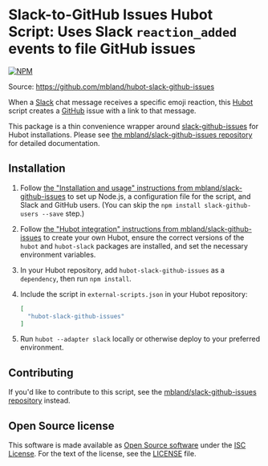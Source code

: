 # Slack-to-GitHub Issues Hubot Script: Uses Slack `reaction_added` events to file GitHub issues

[![NPM](https://nodei.co/npm/hubot-slack-github-issues.png?compact=true)](https://nodei.co/npm/hubot-slack-github-issues/)<br/>

Source: https://github.com/mbland/hubot-slack-github-issues

When a [Slack](https://slack.com/) chat message receives a specific emoji
reaction, this [Hubot](https://hubot.github.com/) script creates a
[GitHub](https://github.com/) issue with a link to that message.

This package is a thin convenience wrapper around
[slack-github-issues](https://www.npmjs.com/package/slack-github-issues) for
Hubot installations. Please see [the mbland/slack-github-issues
repository](https://github.com/mbland/slack-github-issues) for detailed
documentation.

## Installation

1. Follow [the "Installation and usage" instructions from
   mbland/slack-github-issues](https://github.com/mbland/slack-github-issues#installation-and-usage)
   to set up Node.js, a configuration file for the script, and Slack and GitHub
   users. (You can skip the `npm install slack-github-users --save` step.)

1. Follow [the "Hubot integration" instructions from
   mbland/slack-github-issues](https://github.com/mbland/slack-github-issues#hubot-integration)
   to create your own Hubot, ensure the correct versions of the `hubot` and
   `hubot-slack` packages are installed, and set the necessary environment
   variables.

1. In your Hubot repository, add `hubot-slack-github-issues` as a `dependency`,
   then run `npm install`.

1. Include the script in `external-scripts.json` in your Hubot repository:
   ```json
   [
     "hubot-slack-github-issues"
   ]
   ```

1. Run `hubot --adapter slack` locally or otherwise deploy to your preferred
   environment.

## Contributing

If you'd like to contribute to this script, see the
[mbland/slack-github-issues repository](https://github.com/mbland/slack-github-issues)
instead.

## Open Source license

This software is made available as [Open Source
software](https://opensource.org/osd-annotated) under the [ISC
License](https://www.isc.org/downloads/software-support-policy/isc-license/).
For the text of the license, see the [LICENSE](LICENSE.md) file.
